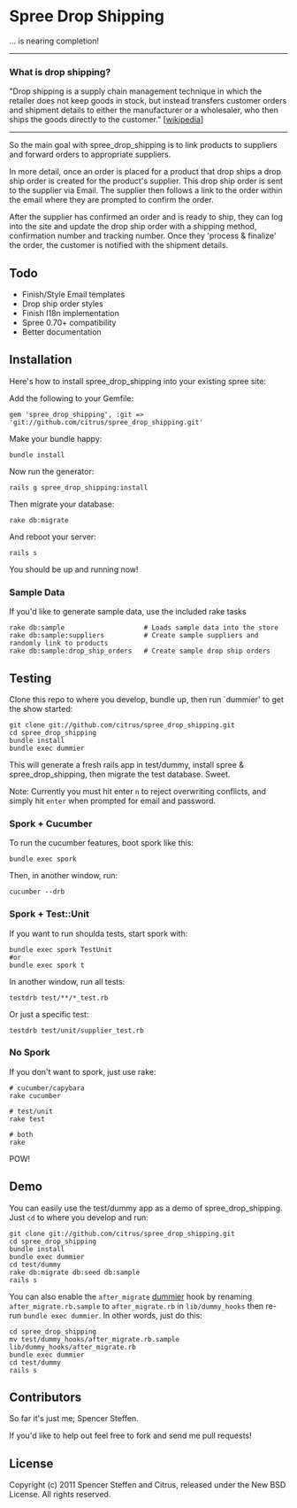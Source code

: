 Spree Drop Shipping
===================

... is nearing completion!

---

### What is drop shipping?

"Drop shipping is a supply chain management technique in which the retailer does not keep goods in stock, but instead transfers customer orders and shipment details to either the manufacturer or a wholesaler, who then ships the goods directly to the customer." [[wikipedia](http://en.wikipedia.org/wiki/Drop_shipping)]

---

So the main goal with spree_drop_shipping is to link products to suppliers and forward orders to appropriate suppliers. 

In more detail, once an order is placed for a product that drop ships a drop ship order is created for the product's supplier. This drop ship order is sent to the supplier via Email. The supplier then follows a link to the order within the email where they are prompted to confirm the order. 

After the supplier has confirmed an order and is ready to ship, they can log into the site and update the drop ship order with a shipping method, confirmation number and tracking number. Once they 'process & finalize' the order, the customer is notified with the shipment details.


Todo
----

- Finish/Style Email templates
- Drop ship order styles
- Finish I18n implementation
- Spree 0.70+ compatibility
- Better documentation


Installation
------------

Here's how to install spree_drop_shipping into your existing spree site:


Add the following to your Gemfile:

    gem 'spree_drop_shipping', :git => 'git://github.com/citrus/spree_drop_shipping.git'

Make your bundle happy:

    bundle install
    
Now run the generator:

    rails g spree_drop_shipping:install
    
Then migrate your database:

    rake db:migrate
    
And reboot your server:
  
    rails s
    
You should be up and running now!


### Sample Data

If you'd like to generate sample data, use the included rake tasks

    rake db:sample                    # Loads sample data into the store
    rake db:sample:suppliers          # Create sample suppliers and randomly link to products
    rake db:sample:drop_ship_orders   # Create sample drop ship orders


Testing
-------

Clone this repo to where you develop, bundle up, then run `dummier' to get the show started:

    git clone git://github.com/citrus/spree_drop_shipping.git
    cd spree_drop_shipping
    bundle install
    bundle exec dummier

This will generate a fresh rails app in test/dummy, install spree & spree_drop_shipping, then migrate the test database. Sweet.

Note: Currently you must hit enter `n` to reject overwriting conflicts, and simply hit `enter` when prompted for email and password.

### Spork + Cucumber

To run the cucumber features, boot spork like this:

    bundle exec spork

Then, in another window, run:

    cucumber --drb


### Spork + Test::Unit
    
If you want to run shoulda tests, start spork with:

    bundle exec spork TestUnit
    #or 
    bundle exec spork t
        
In another window, run all tests:

    testdrb test/**/*_test.rb
    
Or just a specific test:

    testdrb test/unit/supplier_test.rb
  

### No Spork

If you don't want to spork, just use rake:

    # cucumber/capybara
    rake cucumber
    
    # test/unit
    rake test
    
    # both
    rake 
  
POW!


Demo
----

You can easily use the test/dummy app as a demo of spree_drop_shipping. Just `cd` to where you develop and run:

    git clone git://github.com/citrus/spree_drop_shipping.git
    cd spree_drop_shipping
    bundle install
    bundle exec dummier
    cd test/dummy  
    rake db:migrate db:seed db:sample
    rails s
    
    
You can also enable the `after_migrate` [dummier](https://github.com/citrus/dummier) hook by renaming `after_migrate.rb.sample` to `after_migrate.rb` in `lib/dummy_hooks` then re-run `bundle exec dummier`. In other words, just do this:

    cd spree_drop_shipping
    mv test/dummy_hooks/after_migrate.rb.sample lib/dummy_hooks/after_migrate.rb
    bundle exec dummier
    cd test/dummy
    rails s
    

Contributors
------------

So far it's just me; Spencer Steffen. 

If you'd like to help out feel free to fork and send me pull requests!


License
-------

Copyright (c) 2011 Spencer Steffen and Citrus, released under the New BSD License. All rights reserved.
